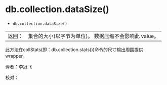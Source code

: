 # db.collection.dataSize\(\)

* `db.collection.dataSize()`

|  |  |
| :--- | :--- |
| 返回： | 集合的大小\(以字节为单位\)。 数据压缩不会影响此 value。 |

此方法在collStats\(即：db.collection.stats\(\)\)命令的尺寸输出周围提供 wrapper。

译者：李冠飞

校对：

